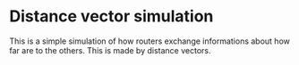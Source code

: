 # Distance vector simulation
This is a simple simulation of how routers exchange informations about how far are to the others. This is made by distance vectors.